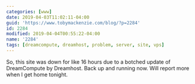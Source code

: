 ```yaml
---
categories: [www]
date: 2019-04-03T11:02:11-04:00
guid: 'https://www.tobymackenzie.com/blog/?p=2284'
id: 2284
modified: 2019-04-04T00:55:22-04:00
name: '2284'
tags: [dreamcompute, dreamhost, problem, server, site, vps]
---
```


So, this site was down for like 16 hours due to a botched update of DreamCompute by Dreamhost.  Back up and running now.  Will report more when I get home tonight.
